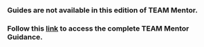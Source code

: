 ### Guides are not available in this edition of TEAM Mentor.
### Follow this [link](https://www.teammentor.net) to access  the complete TEAM Mentor Guidance.
